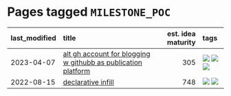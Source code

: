 # Pages tagged `MILESTONE_POC`

|last_modified|title|est. idea maturity|tags
|:---|:---|---:|:---|
|2023-04-07|[alt gh account for blogging w githubb as publication platform](../alt_gh_account_for_blogging.md)|305|[![](https://img.shields.io/badge/tag-MILESTONE_POC-49fd1a)](../tags/MILESTONE_POC.md) [![](https://img.shields.io/badge/tag-publication-b08442)](../tags/publication.md) [![](https://img.shields.io/badge/tag-wip-b7fb0)](../tags/wip.md)|
|2022-08-15|[declarative infill](../declarative-infill.md)|748|[![](https://img.shields.io/badge/tag-MILESTONE_POC-49fd1a)](../tags/MILESTONE_POC.md) [![](https://img.shields.io/badge/tag-experimental-b25b5)](../tags/experimental.md)|